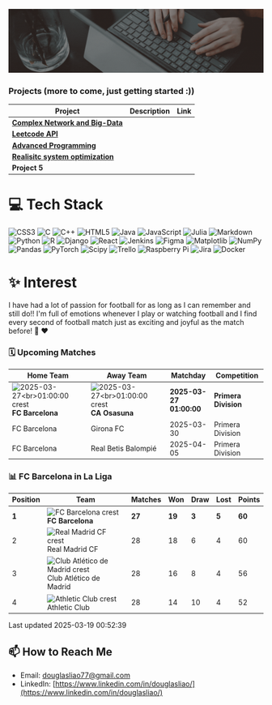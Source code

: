 ![Banner](./banner.gif)

### Projects (more to come, just getting started :))
| Project        | Description                                         | Link                          |
|---------------------|-----------------------------------------------------|-------------------------------|
| **[Complex Network and Big-Data](https://github.com/douglasliao77/Complex-Network-and-Big-Data)**        |   |  |
| **[Leetcode API](https://github.com/douglasliao77/Leetcode-API)**        |  |  |
| **[Advanced Programming](https://github.com/douglasliao77/Advanced-Programming)**        |           |  |
| **[Realisitc system optimization](https://github.com/douglasliao77/Realistic-System-Optimization)**        |    | |
| **Project 5**        |       |

# 💻 Tech Stack
![CSS3](https://img.shields.io/badge/css3-%231572B6.svg?style=for-the-badge&logo=css3&logoColor=white) ![C](https://img.shields.io/badge/c-%2300599C.svg?style=for-the-badge&logo=c&logoColor=white) ![C++](https://img.shields.io/badge/c++-%2300599C.svg?style=for-the-badge&logo=c%2B%2B&logoColor=white) ![HTML5](https://img.shields.io/badge/html5-%23E34F26.svg?style=for-the-badge&logo=html5&logoColor=white) ![Java](https://img.shields.io/badge/java-%23ED8B00.svg?style=for-the-badge&logo=openjdk&logoColor=white) ![JavaScript](https://img.shields.io/badge/javascript-%23323330.svg?style=for-the-badge&logo=javascript&logoColor=%23F7DF1E) ![Julia](https://img.shields.io/badge/-Julia-9558B2?style=for-the-badge&logo=julia&logoColor=white) ![Markdown](https://img.shields.io/badge/markdown-%23000000.svg?style=for-the-badge&logo=markdown&logoColor=white) ![Python](https://img.shields.io/badge/python-3670A0?style=for-the-badge&logo=python&logoColor=ffdd54) ![R](https://img.shields.io/badge/r-%23276DC3.svg?style=for-the-badge&logo=r&logoColor=white) ![Django](https://img.shields.io/badge/django-%23092E20.svg?style=for-the-badge&logo=django&logoColor=white) ![React](https://img.shields.io/badge/react-%2320232a.svg?style=for-the-badge&logo=react&logoColor=%2361DAFB) ![Jenkins](https://img.shields.io/badge/jenkins-%232C5263.svg?style=for-the-badge&logo=jenkins&logoColor=white) ![Figma](https://img.shields.io/badge/figma-%23F24E1E.svg?style=for-the-badge&logo=figma&logoColor=white) ![Matplotlib](https://img.shields.io/badge/Matplotlib-%23ffffff.svg?style=for-the-badge&logo=Matplotlib&logoColor=black) ![NumPy](https://img.shields.io/badge/numpy-%23013243.svg?style=for-the-badge&logo=numpy&logoColor=white) ![Pandas](https://img.shields.io/badge/pandas-%23150458.svg?style=for-the-badge&logo=pandas&logoColor=white) ![PyTorch](https://img.shields.io/badge/PyTorch-%23EE4C2C.svg?style=for-the-badge&logo=PyTorch&logoColor=white) ![Scipy](https://img.shields.io/badge/SciPy-%230C55A5.svg?style=for-the-badge&logo=scipy&logoColor=%white) ![Trello](https://img.shields.io/badge/Trello-%23026AA7.svg?style=for-the-badge&logo=Trello&logoColor=white) ![Raspberry Pi](https://img.shields.io/badge/-Raspberry_Pi-C51A4A?style=for-the-badge&logo=Raspberry-Pi) ![Jira](https://img.shields.io/badge/jira-%230A0FFF.svg?style=for-the-badge&logo=jira&logoColor=white) ![Docker](https://img.shields.io/badge/docker-%230db7ed.svg?style=for-the-badge&logo=docker&logoColor=white)

#  ✨ Interest
I have had a lot of passion for football for as long as I can remember and still do!! I'm full of emotions whenever I play or watching football and I find every second of football match just as exciting and joyful as the match before! 💙 ❤️

### 🗓️ Upcoming Matches
<!-- START_NEXT_MATCH -->
Home Team | Away Team | Matchday | Competition 
|----------------|------|-------|--| 
| <img src='https://crests.football-data.org/81.png' alt='2025-03-27<br>01:00:00 crest' width='100' height='100' style='vertical-align: middle;'> <br>**FC Barcelona** | <img src='https://crests.football-data.org/79.png' alt='2025-03-27<br>01:00:00 crest' width='100' height='100' style='vertical-align: middle;'> <br>**CA Osasuna** | **2025-03-27<br>01:00:00** | **Primera Division** 
| FC Barcelona | Girona FC | 2025-03-30 | Primera Division 
| FC Barcelona | Real Betis Balompié | 2025-04-05 | Primera Division 

<!-- END_NEXT_MATCH -->

### 📊 FC Barcelona in La Liga
<!-- START_LALIGA_STANDINGS -->
Position | Team | Matches | Won | Draw | Lost | Points
|---------|------|---------|-----|------|------|-------|
| **1** | <img src='https://crests.football-data.org/81.png' alt='FC Barcelona crest' width='20' height='20' style='vertical-align: middle;'> **FC Barcelona** | **27** | **19** | **3** | **5** | **60** |
| 2 | <img src='https://crests.football-data.org/86.png' alt='Real Madrid CF crest' width='20' height='20' style='vertical-align: middle;'> Real Madrid CF | 28 | 18 | 6 | 4 | 60 |
| 3 | <img src='https://crests.football-data.org/78.png' alt='Club Atlético de Madrid crest' width='20' height='20' style='vertical-align: middle;'> Club Atlético de Madrid | 28 | 16 | 8 | 4 | 56 |
| 4 | <img src='https://crests.football-data.org/77.png' alt='Athletic Club crest' width='20' height='20' style='vertical-align: middle;'> Athletic Club | 28 | 14 | 10 | 4 | 52 |

Last updated 2025-03-19 00:52:39
<!-- END_LALIGA_STANDINGS -->

## 📫 How to Reach Me
- Email: douglasliao77@gmail.com
- LinkedIn: [https://www.linkedin.com/in/douglasliao/](https://www.linkedin.com/in/douglasliao/)
